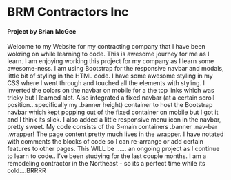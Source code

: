 <h1>BRM Contractors Inc</h1>
<h4>Project by Brian McGee</h4>
<p>Welcome to my Website for my contracting company that I have been wokring on while learning to code. This is awesome journey for me as I learn. I am enjoying working this project for my company as I learn some awesome-ness. I am using Bootstrap for the responsive navbar and modals, little bit of styling in the HTML code. I have some awesome styling in my CSS where I went through and touched all the elements with styling. I inverted the colors on the navbar on mobile for a the top links which was tricky but I learned alot. Also integrated a fixed navbar (at a certain scroll position...specifically my .banner height) container to host the Bootstrap navbar which kept popping out of the fixed container on mobile but I got it and I think its slick. I also added a little responsive menu icon in the navbar, pretty sweet. My code consists of the 3-main containers .banner .nav-bar .wrapper! The page content pretty much lives in the wrapper. I have notated with comments the blocks of code so I can re-arrange or add certain features to other pages.  This WILL be ...... an ongoing project as I continue to learn to code.. I've been studying for the last couple months. I am a remodeling contractor in the Northeast - so its a perfect time while its cold....BRRRR</p>
